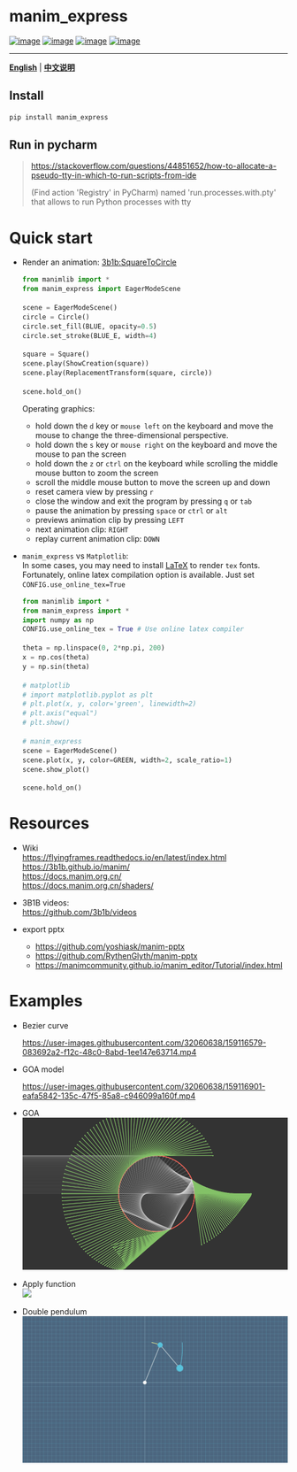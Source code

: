 # manim_express
[![image](https://img.shields.io/badge/Pypi-0.6.7-green.svg)](https://pypi.org/project/manim_express)
[![image](https://img.shields.io/badge/python-3.6+-blue.svg)](https://www.python.org/)
[![image](https://img.shields.io/badge/license-MIT-blue.svg)](LICENSE)
[![image](https://img.shields.io/badge/author-kunyuan-orange.svg?style=flat-square&logo=appveyor)](https://github.com/beidongjiedeguang)


------------------------
[**English**](https://github.com/beidongjiedeguang/manim-express/blob/dev/README.md) |
[**中文说明**](https://github.com/beidongjiedeguang/manim-express/blob/dev/README_zh.md) 

## Install

```bash
pip install manim_express
```

## Run in pycharm
> https://stackoverflow.com/questions/44851652/how-to-allocate-a-pseudo-tty-in-which-to-run-scripts-from-ide
> 
> (Find action 'Registry' in PyCharm) named 'run.processes.with.pty' that allows to run Python processes with tty
# Quick start

* Render an animation: [3b1b:SquareToCircle](https://3b1b.github.io/manim/getting_started/quickstart.html#add-animations)

  ```python
  from manimlib import *
  from manim_express import EagerModeScene
  
  scene = EagerModeScene()
  circle = Circle()
  circle.set_fill(BLUE, opacity=0.5)
  circle.set_stroke(BLUE_E, width=4)
  
  square = Square()
  scene.play(ShowCreation(square))
  scene.play(ReplacementTransform(square, circle))
  
  scene.hold_on()
  ```

  Operating graphics:
  * hold down the `d` key or `mouse left` on the keyboard and move the mouse to change the three-dimensional perspective.
  * hold down the `s` key or `mouse right` on the keyboard and move the mouse to pan the screen
  * hold down the `z` or `ctrl` on the keyboard while scrolling the middle mouse button to zoom the screen
  * scroll the middle mouse button to move the screen up and down
  * reset camera view by pressing `r`
  * close the window and exit the program by pressing `q` or `tab`
  * pause the animation by pressing `space` or `ctrl` or `alt`
  * previews animation clip by pressing `LEFT`
  * next animation clip: `RIGHT`
  * replay current animation clip: `DOWN`

* `manim_express` vs `Matplotlib`:  
  In some cases, you may need to install [LaTeX](https://www.latex-project.org/get/#tex-distributions) to render `tex` fonts.  
  Fortunately, online latex compilation option is available. Just set `CONFIG.use_online_tex=True`

  ```python
  from manimlib import *
  from manim_express import *
  import numpy as np
  CONFIG.use_online_tex = True # Use online latex compiler
  
  theta = np.linspace(0, 2*np.pi, 200)
  x = np.cos(theta)
  y = np.sin(theta)
  
  # matplotlib
  # import matplotlib.pyplot as plt
  # plt.plot(x, y, color='green', linewidth=2)
  # plt.axis("equal")
  # plt.show()
  
  # manim_express
  scene = EagerModeScene()
  scene.plot(x, y, color=GREEN, width=2, scale_ratio=1)
  scene.show_plot()
  
  scene.hold_on()
  ```
  
  



# Resources

* Wiki  
  https://flyingframes.readthedocs.io/en/latest/index.html  
  https://3b1b.github.io/manim/  
  https://docs.manim.org.cn/  
  https://docs.manim.org.cn/shaders/
  
* 3B1B videos:  
  https://github.com/3b1b/videos

* export pptx
  * https://github.com/yoshiask/manim-pptx
  * https://github.com/RythenGlyth/manim-pptx
  * https://manimcommunity.github.io/manim_editor/Tutorial/index.html


# Examples

- Bezier curve  
 
  https://user-images.githubusercontent.com/32060638/159116579-083692a2-f12c-48c0-8abd-1ee147e63714.mp4

 
- GOA model

  https://user-images.githubusercontent.com/32060638/159116901-eafa5842-135c-47f5-85a8-c946099a160f.mp4


- GOA  
  <img src="data/pic/GOA.PNG" width = "600"/>

- Apply function  
  <img src="data/pic/apply_function.gif" width = "600"/>


- Double pendulum  
  <img src="data/pic/pendulum.gif" width = "600"/>